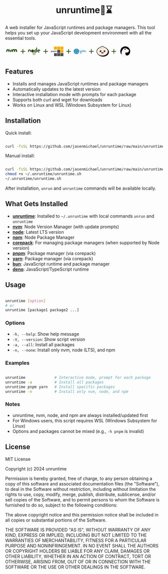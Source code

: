 <h1 style="display: flex; justify-content: center; align-items: center">
 unruntime🏃⌛
</h1>

<p style="display: flex; justify-content: center; align-items: center; text: center">
A web installer for JavaScript runtimes and package managers. This tool helps you set up your JavaScript development environment with all the essential tools.
<p>

<div class="runtime-tools">
<svg xmlns="http://www.w3.org/2000/svg" width="40" height="40" viewBox="0 0 23 28"><path fill="#244a0d" d="m7.178 7.98l-.199.004a.045.045 0 0 0-.037.068l.104.172a.05.05 0 0 0 .04.022l.198-.005a.045.045 0 0 0 .037-.068l-.104-.171a.05.05 0 0 0-.039-.022m-1.218.084l-.162.004a.045.045 0 0 0-.038.068l.085.14a.05.05 0 0 0 .04.023l.162-.004a.045.045 0 0 0 .038-.068L6 8.087a.05.05 0 0 0-.04-.022m.711.396l-.28.006a.045.045 0 0 0-.038.068l.17.283a.05.05 0 0 0 .04.022l.281-.006a.045.045 0 0 0 .038-.069l-.171-.282a.05.05 0 0 0-.04-.022m.843.249l-.352.007a.045.045 0 0 0-.038.069l.185.305a.05.05 0 0 0 .04.022l.352-.008a.045.045 0 0 0 .038-.068l-.185-.305a.05.05 0 0 0-.04-.022m8.73.125a.45.45 0 0 0-.231.067q-1.342.773-2.687 1.541l.106-.179c.07-.157.027-.224-.145-.224l-1.807-.001a.19.19 0 0 0-.19.109q-.304.535-.615 1.067c-.271.468-.842 1.412-.903 1.513l-1.034 1.885v-.003v.003c.08.127.169.263.257.398l.041.065h.002c.13.199.26.397.378.583c-.13-.21.114.148.192.23c.162.173.3.175.46.003a2 2 0 0 0 .174-.22c.251-.35.47-.72.687-1.09c.454-.77.896-1.546 1.344-2.318q.301-.518.605-1.035l.032-.058l.006 4.23c0 .25.118.318.333.195c.543-.309 1.084-.623 1.63-.929a.44.44 0 0 0 .244-.425c-.007-.655.002-1.308-.006-1.963c-.002-.224.083-.376.282-.48c.202-.104.399-.22.593-.34a.43.43 0 0 1 .493-.002c.194.12.39.236.593.34c.207.106.29.265.287.495c-.007.642.004 1.285-.006 1.927a.47.47 0 0 0 .27.464c.522.29 1.037.59 1.554.885c.283.162.382.105.383-.218q.007-1.585.004-3.172c0-.16.062-.266.194-.342q.343-.195.684-.393a.41.41 0 0 1 .447.006c.2.12.4.24.608.348s.29.265.287.495c-.006.642.004 1.285-.006 1.927c-.003.22.082.36.271.465c.526.292 1.047.594 1.57.892c.261.149.365.09.366-.209v-2.19h.007c0-.73-.003-1.46.002-2.19a.47.47 0 0 0-.26-.456a313 313 0 0 1-2.797-1.605a.5.5 0 0 0-.557.002c-.599.353-1.205.692-1.806 1.043c-.093.054-.159.054-.252 0c-.616-.359-1.237-.71-1.854-1.066a.46.46 0 0 0-.23-.07M3.33 8.837q-.119 0-.246.075a334 334 0 0 1-2.811 1.614a.49.49 0 0 0-.274.483c.008.718.003 1.436.003 2.154h.005v2.208c0 .292.113.354.37.207c.522-.299 1.041-.602 1.568-.893a.47.47 0 0 0 .27-.465c-.009-.654-.001-1.308-.004-1.962c-.001-.192.064-.336.24-.431q.336-.187.668-.384a.4.4 0 0 1 .43.001c.207.121.411.247.624.356c.21.107.286.268.284.497c-.007.648.002 1.296-.005 1.944c-.002.206.08.337.257.436c.53.296 1.056.601 1.584.902c.255.146.364.083.365-.214l.008-4.014l2.072 3.258l.747-2.364l.121.205l-.3-.516l-.08-.138l-.183-.314a.05.05 0 0 0-.045-.022l-.726.098l-.062-.113l-.234-.401a.05.05 0 0 0-.04-.023l-.258.004a.045.045 0 0 0-.038.067l.032.054l-.554.004l-.13-.226a.05.05 0 0 0-.04-.022l-.286.002a.47.47 0 0 0-.26-.372A358 358 0 0 1 3.577 8.91a.5.5 0 0 0-.246-.072m2.836.023l-.237.005a.045.045 0 0 0-.037.069l.144.237a.05.05 0 0 0 .04.022l.236-.005a.045.045 0 0 0 .038-.068l-.144-.238a.05.05 0 0 0-.04-.022m.55.414l-.25.006a.045.045 0 0 0-.037.068l.13.216a.05.05 0 0 0 .04.021l.25-.005a.045.045 0 0 0 .037-.068l-.13-.216a.05.05 0 0 0-.04-.022m.755.04l-.366.007a.045.045 0 0 0-.037.069l.19.315a.05.05 0 0 0 .04.022l.224-.004l.177.29a.05.05 0 0 0 .04.022l.519-.01a.045.045 0 0 0 .037-.069l-.316-.522a.05.05 0 0 0-.04-.022l-.377.008l-.052-.085a.05.05 0 0 0-.04-.021m-1.361.08l-.2.003a.045.045 0 0 0-.037.069l.104.171a.05.05 0 0 0 .04.022l.198-.004a.045.045 0 0 0 .038-.068l-.104-.172a.05.05 0 0 0-.04-.022m.602.46l-.288.005a.045.045 0 0 0-.038.069l.176.29a.05.05 0 0 0 .04.021l.077-.001l.15.247a.05.05 0 0 0 .04.022l.472-.01a.045.045 0 0 0 .037-.068l-.288-.475a.05.05 0 0 0-.039-.021l-.261.005l-.038-.063a.05.05 0 0 0-.04-.022m1.925.643l-.644.014a.045.045 0 0 0-.038.069l.128.21a.05.05 0 0 0 .04.022l.17-.003l.106.173a.05.05 0 0 0 .04.022l.447-.01a.045.045 0 0 0 .037-.068l-.246-.407a.05.05 0 0 0-.04-.022"/></svg>  <svg xmlns="http://www.w3.org/2000/svg" width="25" height="40" viewBox="0 0 24 24"><path fill="#244a0d" d="M19 12.998h-6v6h-2v-6H5v-2h6v-6h2v6h6z"/></svg>  <svg xmlns="http://www.w3.org/2000/svg" width="40" height="40" viewBox="0 0 32 32"><path fill="#244a0d" d="M21.3 6a.3.3 0 0 0-.3.3v5.497l-1.246-.727a.5.5 0 0 0-.508 0l-2.994 1.746a.5.5 0 0 0-.252.436v3.496c0 .18.096.346.252.436l2.994 1.746a.5.5 0 0 0 .508 0l2.994-1.746a.5.5 0 0 0 .252-.436V7.23a.5.5 0 0 0-.248-.431l-1.303-.758A.3.3 0 0 0 21.301 6zm-9.8 5.002a.5.5 0 0 0-.254.068l-2.994 1.746a.5.5 0 0 0-.252.436v3.496c0 .18.096.346.252.436l2.994 1.746c.157.09.35.09.508 0l2.994-1.746a.5.5 0 0 0 .252-.436v-3.496a.5.5 0 0 0-.252-.436l-2.994-1.746a.5.5 0 0 0-.254-.068m16 0a.5.5 0 0 0-.254.068l-2.994 1.746a.5.5 0 0 0-.252.436v3.496c0 .18.096.346.252.436l2.904 1.755a.5.5 0 0 0 .51.004l1.428-.83a.224.224 0 0 0 0-.386L26 15.904V14.11l1.5-.873l1.5.873v1.25c0 .167.14.193.234.137l1.518-.883a.5.5 0 0 0 .248-.431v-.93a.5.5 0 0 0-.252-.436l-2.994-1.746a.5.5 0 0 0-.254-.068zm-24 .002a.5.5 0 0 0-.254.068L.252 12.816a.51.51 0 0 0-.252.438v4.463c0 .218.236.353.424.244l1.328-.773A.5.5 0 0 0 2 16.756v-2.643l1.5-.875l1.5.875v2.643a.5.5 0 0 0 .248.431l1.328.774A.282.282 0 0 0 7 17.717v-4.463a.51.51 0 0 0-.252-.438l-2.994-1.744a.5.5 0 0 0-.254-.068m16 2.232l1.5.875v1.778l-1.5.875l-1.5-.875V14.11l1.5-.875zm8 .768l-.857.5v.998L27.5 16l.857-.498v-.998zm-12.094 3.994a.6.6 0 0 0-.297.076L12.297 19.7a.59.59 0 0 0-.297.512v3.246c0 .209.117.406.297.512l.74.422c.355.175.486.175.647.175c.53 0 .832-.317.832-.877v-3.207a.08.08 0 0 0-.082-.084h-.356a.084.084 0 0 0-.084.084v3.207c0 .243-.257.493-.676.284l-.77-.444a.09.09 0 0 1-.042-.074V20.21c0-.029.014-.063.043-.078l2.812-1.621a.09.09 0 0 1 .088 0l2.815 1.62c.029.016.043.045.043.079v3.246a.1.1 0 0 1-.043.078l-2.815 1.627a.09.09 0 0 1-.088 0l-.718-.428c-.02-.01-.05-.015-.069-.005a1.7 1.7 0 0 1-.424.195c-.049.015-.115.045.026.123l.933.555a.64.64 0 0 0 .297.078a.55.55 0 0 0 .293-.082l2.813-1.627a.59.59 0 0 0 .297-.512v-3.246a.6.6 0 0 0-.297-.512l-2.813-1.625a.6.6 0 0 0-.293-.076zm4.387 1.498a.54.54 0 1 0 .002 1.08a.54.54 0 0 0-.002-1.08m-.006.086c.254 0 .46.2.46.453a.467.467 0 0 1-.46.46a.456.456 0 0 1-.451-.46a.45.45 0 0 1 .451-.453m-.197.147v.607h.115v-.242h.108c.044 0 .054.018.064.052c0 .005.018.163.023.192h.125a.7.7 0 0 1-.029-.162c-.014-.078-.018-.132-.101-.137c.044-.015.117-.038.117-.15c0-.161-.14-.16-.213-.16h-.21zm.115.097h.098c.03 0 .088 0 .088.082c0 .034-.015.09-.094.088h-.092zm-3.545.496c-.803 0-1.28.343-1.28.907c0 .618.478.783 1.247.86c.92.093.992.225.992.405c0 .316-.254.447-.848.447c-.745 0-.908-.184-.962-.554c-.005-.04-.04-.069-.084-.069h-.366a.08.08 0 0 0-.082.084c0 .472.258 1.037 1.489 1.037c.903 0 1.414-.35 1.414-.964c0-.608-.41-.77-1.276-.887c-.876-.117-.963-.176-.963-.381c0-.17.072-.393.72-.393c.578 0 .794.127.882.516q.016.061.076.063h.365q.037-.002.059-.024q.024-.027.02-.062c-.058-.672-.502-.985-1.403-.985"/></svg>  <svg xmlns="http://www.w3.org/2000/svg" width="25" height="40" viewBox="0 0 24 24"><path fill="#244a0d" d="M19 12.998h-6v6h-2v-6H5v-2h6v-6h2v6h6z"/></svg>  <svg xmlns="http://www.w3.org/2000/svg" width="40" height="40" viewBox="0 0 128 128"><path fill="#f9ad00" d="M32.287 14.902v30.685h29.908V14.902Zm32.899 0v30.685h29.909V14.902Zm32.905 0v30.685H128V14.902Zm0 33.754v30.688H128V48.656z"/><path fill="#4e4e4e" d="M65.186 48.656v30.688h29.909V48.656zm-60.023 9.37q-1.32 0-2.386.278q-1.065.279-1.782.74a3 3 0 0 0-.74.72Q0 60.156 0 60.781v11.114q0 .578.138.925q.139.37.417.58q.278.207.672.277q.416.07.925.07q.533 0 1.042-.093a5 5 0 0 0 .742-.14v-3.841a5.5 5.5 0 0 0 1.852.3q1.32 0 2.384-.37a4.9 4.9 0 0 0 1.852-1.112q.765-.764 1.182-1.874q.416-1.112.415-2.594q.001-1.551-.485-2.662a5.1 5.1 0 0 0-1.344-1.877q-.856-.74-2.06-1.087a8.5 8.5 0 0 0-2.569-.37Zm14.006 0q-1.459 0-2.664.348q-1.18.347-1.967.903a3 3 0 0 0-.74.717q-.255.394-.255 1.02v6.945q0 .578.138.95q.162.345.44.554t.672.278q.417.07.927.07a7 7 0 0 0 1.017-.07q.51-.069.742-.138v-8.035q.325-.231.763-.347a3.8 3.8 0 0 1 .927-.115q.694 0 1.087.347q.417.325.418 1.042v5.464q0 .579.14.95q.16.345.44.554q.276.21.67.278q.416.07.926.07a7 7 0 0 0 1.018-.07q.51-.069.742-.138v-7.247q0-2.038-1.412-3.172q-1.413-1.157-4.029-1.157zm13.036 0q-1.321 0-2.387.278q-1.064.279-1.782.74a3 3 0 0 0-.74.72q-.255.392-.255 1.017v11.114q0 .578.138.925q.14.37.417.58q.278.207.672.277q.417.07.925.07q.533 0 1.042-.093a5 5 0 0 0 .742-.14v-3.841a5.5 5.5 0 0 0 1.852.3q1.32 0 2.385-.37a4.9 4.9 0 0 0 1.852-1.112a5.2 5.2 0 0 0 1.18-1.874q.416-1.112.417-2.594q0-1.551-.485-2.662q-.488-1.136-1.345-1.877q-.855-.74-2.06-1.087a8.5 8.5 0 0 0-2.568-.37zm13.773 0q-1.273 0-2.454.348q-1.158.347-1.945.903a3.2 3.2 0 0 0-.74.694q-.255.37-.254.995v6.993q0 .578.137.95q.162.345.44.554t.672.278q.418.07.927.07q.532 0 1.018-.07q.51-.069.742-.138v-8.127q.208-.117.507-.232q.302-.139.72-.138q.602 0 1.017.325q.44.3.44.995v5.533q0 .578.14.95q.161.345.44.554q.278.21.672.278q.416.07.925.07t.995-.07a7 7 0 0 0 .764-.138v-7.85a.8.8 0 0 0-.022-.185q.184-.161.555-.3q.37-.162.694-.162q.672 0 1.065.325q.394.3.395.995v5.533q0 .578.137.95q.162.345.44.554t.672.278q.418.07.927.07q.532 0 1.018-.07q.51-.069.742-.138V62.31q0-1.18-.395-1.991q-.393-.834-1.065-1.32a4.2 4.2 0 0 0-1.504-.742a6.4 6.4 0 0 0-1.714-.23q-1.227 0-2.107.3a7 7 0 0 0-1.55.765a4.4 4.4 0 0 0-1.6-.788a6.3 6.3 0 0 0-1.851-.277zm-40.677 3.08q1.11 0 1.69.717q.601.718.602 2.2q0 2.847-2.385 2.848q-.37 0-.694-.092a3.5 3.5 0 0 1-.603-.232v-5.094q.255-.139.603-.232q.347-.115.787-.115m27.041 0q1.111 0 1.69.717q.602.718.602 2.2q0 2.847-2.384 2.848a2.5 2.5 0 0 1-.695-.092a3.5 3.5 0 0 1-.602-.232v-5.094q.255-.139.602-.232q.348-.115.787-.115m-.055 21.307v30.685h29.908V82.413Zm32.899 0v30.685h29.909V82.413Zm32.905 0v30.685H128V82.413Z"/></svg>  <svg xmlns="http://www.w3.org/2000/svg" width="25" height="40" viewBox="0 0 24 24"><path fill="#244a0d" d="M19 12.998h-6v6h-2v-6H5v-2h6v-6h2v6h6z"/></svg>  <svg xmlns="http://www.w3.org/2000/svg" width="40" height="40" viewBox="0 0 128 128"><path fill="#2c8ebb" d="M28.282 35.72A28.28 28.28 0 1 0 56.56 64a28.28 28.28 0 0 0-28.277-28.28Zm2.08 9.688a2.2 2.2 0 0 1 .979.357c.294.2.679.44 1.779 2.723a2.1 2.1 0 0 1 1.3 0a1.74 1.74 0 0 1 1.048.879c1.12 2.158 1.277 6.012.785 8.494a15.4 15.4 0 0 1-2.66 6.076a11.7 11.7 0 0 1 2.66 4.252a11.6 11.6 0 0 1 .65 4.744a13 13 0 0 0 1.424-.776a11.9 11.9 0 0 1 6.012-2.199a3.016 3.016 0 0 1 3.142 2.598a2.9 2.9 0 0 1-2.191 3.226a11.3 11.3 0 0 0-4.293 1.99a30.6 30.6 0 0 1-7.1 3.278a4 4 0 0 1-1.656.806a72 72 0 0 1-8.17.745h-.103a4.46 4.46 0 0 1-3.414-1.163a5.7 5.7 0 0 1-4.996-.314a2.54 2.54 0 0 1-1.354-1.78a2.7 2.7 0 0 1 0-.945a3 3 0 0 1-.355-.459a7.48 7.48 0 0 1-1.047-4.587a7.18 7.18 0 0 1 2.096-4.033a13 13 0 0 1 .888-5.32a12.2 12.2 0 0 1 3.143-4.096a6.1 6.1 0 0 1-.776-5.237c.534-1.425.976-2.21 1.94-2.544a3.1 3.1 0 0 0 1.14-.608a8.05 8.05 0 0 1 5.414-2.597c.084-.22.19-.44.295-.67a4.82 4.82 0 0 1 2.387-2.713a2.2 2.2 0 0 1 1.033-.127m-.054 1.683c-1.236-.216-2.487 3.576-2.487 3.576a6.38 6.38 0 0 0-5.341 2.094a4.4 4.4 0 0 1-1.76 1.047c-.188.063-.42.052-.985 1.582c-.87 2.335 1.477 4.934 1.477 4.934a12.64 12.64 0 0 0-3.832 4.43a11.3 11.3 0 0 0-.797 5.331s-1.99 1.727-2.096 3.508a5.87 5.87 0 0 0 .81 3.572a.88.88 0 0 0 1.202.418s-1.32 1.54-.084 2.2s3.027.931 4.033-.085c.733-.733.87-2.354 1.14-3.025c.064-.157.283.26.493.47a4.6 4.6 0 0 0 .62.462a1.906 1.906 0 0 0-1.05 2.513c.241.576 1.1.954 2.514.944a75 75 0 0 0 7.805-.704a1.98 1.98 0 0 0 1.193-.67a28.8 28.8 0 0 0 7.06-3.195a12.7 12.7 0 0 1 4.795-2.209a1.37 1.37 0 0 0-.658-2.66h-.002a10.3 10.3 0 0 0-5.174 1.947c-2.744 1.697-4.105 1.582-4.105 1.582v-.074c-.19-.303.87-3.047-.315-6.283c-1.288-3.572-3.33-4.43-3.142-4.703a17 17 0 0 0 3.142-6.545c.42-2.095.306-5.604-.626-7.427c-.178-.335-1.729.566-1.729.566a22 22 0 0 0-1.853-3.498a.7.7 0 0 0-.248-.098m66.053 3.932a2.095 2.095 0 0 0-2.22 2.094a3.27 3.27 0 0 0 1.906 2.85a41.3 41.3 0 0 1-.735 7.677a1.4 1.4 0 0 0-.043.414c-.41 1.948-1.216 4.601-2.93 4.601v.012c-1.047 0-1.51-1.049-1.51-2.096v-7.331a2.095 2.095 0 0 0-2.397-1.96c-.618 0-1.153.315-1.153.754a9.6 9.6 0 0 1 .178 1.426v6.85c-.492 1.246-1.287 2.314-2.492 2.314c-1.56 0-2.533-1.33-2.533-3.644c0-6.4 3.958-9.29 7.33-9.29c.44 0 .89.083 1.289.083s.576-.262.576-1.047a1.843 1.843 0 0 0-2.096-1.865c-5.426 0-10.578 4.536-10.578 11.96q.002.421.033.827a17.6 17.6 0 0 1-3.29 5.28V55.329a2.095 2.095 0 0 0-2.378-1.948c-.618 0-1.152.314-1.152.754a9.6 9.6 0 0 1 .106 1.424v7.154c-.534 3.142-1.866 6-3.647 6c-1.288 0-2.094-1.288-2.094-3.687a32.2 32.2 0 0 1 1.29-8.975c.178-.67 1.466-2.441-.713-2.441c-2.356 0-2.096.89-2.358 1.644a43.4 43.4 0 0 0-1.486 10.004c0 3.865 1.623 6.398 4.598 6.398c1.906 0 3.288-1.287 4.357-3.068v5.645c-2.933 2.575-5.51 4.85-5.51 9.331c0 2.85 1.782 5.112 4.264 5.112c2.263 0 4.619-1.644 4.619-6.283V74.67a19.3 19.3 0 0 0 4.549-5.295c.887 1.34 2.262 2.164 4.101 2.164a4.94 4.94 0 0 0 3.822-1.822a3.93 3.93 0 0 0 3.426 1.822c3.58 0 5.369-3.508 6.201-6.363q.066-.127.115-.287a35.6 35.6 0 0 0 1.162-8.223h3.864a28.8 28.8 0 0 0-2.22 9.824c0 3.906 2.493 5.07 4.577 5.07v.042c1.7 0 2.988-.794 3.965-1.932a1.864 1.864 0 0 0 2.09 1.932c1.288 0 1.246-1.048 1.246-1.907v-6.494c.314-3.508 3.07-7.331 4.357-7.331c.849 0 .932 1.152.932 2.535v9.029c0 2.263 1.383 4.19 3.74 4.19c3.823 0 5.706-4.001 6.47-6.934a1.2 1.2 0 0 0 0-.315a1.96 1.96 0 0 0-1.558-1.822c-.44 0-.891.398-1.049 1.33c-.398 1.958-1.309 4.797-3.09 4.797c-1.15 0-1.15-1.644-1.15-2.094V57.42c0-2.094-.714-4.492-3.688-4.492c-2.179 0-3.78 1.905-4.974 4.399v-2a2.095 2.095 0 0 0-2.4-1.96c-.618 0-1.15.315-1.15.755a9.6 9.6 0 0 1 .177 1.425v7.715a2.7 2.7 0 0 0-.168.6c-.398 1.958-1.152 4.796-3.205 4.796c-1.205 0-1.78-1.151-1.78-2.398c0-4.44 2-9.689 2-10.222c.179-1.047-1.603-2.493-2.095-2.493h-2.314a17 17 0 0 1-2.356-.177a2.82 2.82 0 0 0-2.828-2.346Zm-24.09 26.591v4.756c0 .848.179 3.51-1.245 3.51l.04-.022c-.712 0-1.152-1.047-1.152-2.44a7.76 7.76 0 0 1 2.358-5.804z"/></svg>  <svg xmlns="http://www.w3.org/2000/svg" width="25" height="40" viewBox="0 0 24 24"><path fill="#244a0d" d="M19 12.998h-6v6h-2v-6H5v-2h6v-6h2v6h6z"/></svg>  <svg xmlns="http://www.w3.org/2000/svg" width="40" height="40" viewBox="0 0 128 128"><path d="M113.744 41.999a19 19 0 0 0-.8-.772c-.272-.246-.528-.524-.8-.771s-.528-.525-.8-.771c-.272-.247-.528-.525-.8-.772s-.528-.524-.8-.771s-.528-.525-.8-.772s-.528-.524-.8-.771c7.936 7.52 12.483 17.752 12.656 28.481c0 25.565-26.912 46.363-60 46.363c-18.528 0-35.104-6.526-46.128-16.756l.8.772l.8.771l.8.772l.8.771l.8.772l.8.771l.8.771c11.008 10.662 27.952 17.527 46.928 17.527c33.088 0 60-20.797 60-46.285c0-10.893-4.864-21.215-13.456-29.33"/><path fill="#fbf0df" d="M116.8 65.08c0 23.467-25.072 42.49-56 42.49s-56-19.023-56-42.49c0-14.55 9.6-27.401 24.352-35.023S53.088 14.628 60.8 14.628S75.104 21 92.448 30.058C107.2 37.677 116.8 50.53 116.8 65.08"/><path fill="#f6dece" d="M116.8 65.08a32.3 32.3 0 0 0-1.28-8.918c-4.368 51.377-69.36 53.846-94.912 38.48c11.486 8.584 25.66 13.144 40.192 12.928c30.88 0 56-19.054 56-42.49"/><path fill="#fffefc" d="M39.248 27.234c7.152-4.135 16.656-11.896 26-11.911a15.4 15.4 0 0 0-4.448-.695c-3.872 0-8 1.93-13.2 4.83c-1.808 1.018-3.68 2.144-5.664 3.317c-3.728 2.222-8 4.736-12.8 7.251C13.904 37.972 4.8 51.071 4.8 65.08v1.836c9.696-33.033 27.312-35.547 34.448-39.682"/><path fill="#ccbea7" d="M56.192 18.532A24.55 24.55 0 0 1 53.867 29.1a25.4 25.4 0 0 1-6.683 8.671c-.448.386-.096 1.127.48.91c5.392-2.02 12.672-8.068 9.6-20.272c-.128-.695-1.072-.51-1.072.123m3.632 0a24.5 24.5 0 0 1 3.646 10.12c.445 3.587.08 7.224-1.07 10.662c-.192.54.496 1.003.88.556c3.504-4.32 6.56-12.899-2.592-22.156c-.464-.4-1.184.216-.864.756zm4.416-.262a25.7 25.7 0 0 1 7.521 7.925A24.7 24.7 0 0 1 75.2 36.414c-.016.13.02.26.101.365a.543.543 0 0 0 .718.117a.5.5 0 0 0 .221-.313c1.472-5.384.64-14.564-11.472-19.332c-.64-.246-1.056.587-.528.957zM34.704 34.315a27.4 27.4 0 0 0 9.91-5.222a26.3 26.3 0 0 0 6.842-8.663c.288-.556 1.2-.34 1.056.277c-2.768 12.343-12.032 14.92-17.792 14.58c-.608.016-.592-.802-.016-.972"/><path d="M60.8 111.443c-33.088 0-60-20.798-60-46.363c0-15.429 9.888-29.823 26.448-38.448c4.8-2.469 8.912-4.953 12.576-7.128c2.016-1.203 3.92-2.33 5.76-3.379C51.2 12.916 56 10.771 60.8 10.771s8.992 1.852 14.24 4.845c1.6.88 3.2 1.836 4.912 2.885c3.984 2.376 8.48 5.06 14.4 8.131c16.56 8.625 26.448 23.004 26.448 38.448c0 25.565-26.912 46.363-60 46.363m0-96.814c-3.872 0-8 1.928-13.2 4.829c-1.808 1.018-3.68 2.144-5.664 3.317c-3.728 2.222-8 4.736-12.8 7.251C13.904 37.972 4.8 51.071 4.8 65.08c0 23.436 25.12 42.506 56 42.506s56-19.07 56-42.506c0-14.01-9.104-27.108-24.352-35.023c-6.048-3.086-10.768-5.986-14.592-8.27c-1.744-1.033-3.344-1.99-4.8-2.838c-4.848-2.778-8.384-4.32-12.256-4.32"/><path fill="#b71422" d="M72.08 76.343c-.719 2.839-2.355 5.383-4.672 7.267a11.07 11.07 0 0 1-6.4 2.9a11.13 11.13 0 0 1-6.608-2.9c-2.293-1.892-3.906-4.436-4.608-7.267a1.1 1.1 0 0 1 .05-.5a1.1 1.1 0 0 1 .272-.428a1.19 1.19 0 0 1 .958-.322h19.744a1.19 1.19 0 0 1 .947.33a1.07 1.07 0 0 1 .317.92"/><path fill="#ff6164" d="M54.4 83.733a11.24 11.24 0 0 0 6.592 2.932a11.24 11.24 0 0 0 6.576-2.932a17 17 0 0 0 1.6-1.65a10.9 10.9 0 0 0-3.538-2.564a11.3 11.3 0 0 0-4.302-1a10.1 10.1 0 0 0-4.549 1.192a9.7 9.7 0 0 0-3.451 3.097c.368.323.688.632 1.072.925"/><path d="M54.656 82.514a8.5 8.5 0 0 1 2.97-2.347a8.8 8.8 0 0 1 3.734-.862a9.78 9.78 0 0 1 6.4 2.608c.368-.386.72-.787 1.056-1.188c-2.035-1.87-4.726-2.933-7.536-2.978a10.5 10.5 0 0 0-4.335.975a10.1 10.1 0 0 0-3.489 2.666q.568.595 1.2 1.126"/><path d="M60.944 87.436a12.08 12.08 0 0 1-7.12-3.086c-2.477-2.02-4.22-4.75-4.976-7.791c-.054-.27-.045-.55.027-.817a1.8 1.8 0 0 1 .389-.726a2.25 2.25 0 0 1 .81-.595a2.3 2.3 0 0 1 .998-.192h19.744c.343-.007.683.06.996.196a2.3 2.3 0 0 1 .812.591c.182.212.313.46.382.728c.07.267.076.545.018.815c-.756 3.042-2.5 5.771-4.976 7.791a12.08 12.08 0 0 1-7.104 3.086m-9.872-11.417c-.256 0-.32.108-.336.139c.676 2.638 2.206 4.999 4.368 6.742a10.12 10.12 0 0 0 5.84 2.7a10.2 10.2 0 0 0 5.84-2.67c2.155-1.745 3.679-4.106 4.352-6.741a.33.33 0 0 0-.14-.113a.35.35 0 0 0-.18-.026z"/><path fill="#febbd0" d="M85.152 77.3c5.17 0 9.36-2.377 9.36-5.308s-4.19-5.307-9.36-5.307s-9.36 2.376-9.36 5.307s4.19 5.307 9.36 5.307zm-48.432 0c5.17 0 9.36-2.377 9.36-5.308s-4.19-5.307-9.36-5.307s-9.36 2.376-9.36 5.307s4.19 5.307 9.36 5.307z"/><path d="M41.12 69.863a9.05 9.05 0 0 0 4.902-1.425a8.6 8.6 0 0 0 3.254-3.812a8.2 8.2 0 0 0 .508-4.913a8.4 8.4 0 0 0-2.408-4.357a8.9 8.9 0 0 0-4.514-2.33a9.1 9.1 0 0 0-5.096.48a8.76 8.76 0 0 0-3.96 3.131a8.3 8.3 0 0 0-1.486 4.725c0 2.252.927 4.412 2.577 6.005c1.65 1.594 3.888 2.492 6.223 2.496m39.632 0a9.05 9.05 0 0 0 4.915-1.403a8.6 8.6 0 0 0 3.275-3.802a8.2 8.2 0 0 0 .528-4.917a8.4 8.4 0 0 0-2.398-4.368a8.9 8.9 0 0 0-4.512-2.344a9.1 9.1 0 0 0-5.103.473a8.76 8.76 0 0 0-3.967 3.13a8.3 8.3 0 0 0-1.49 4.73c-.004 2.245.914 4.4 2.555 5.994c1.64 1.593 3.869 2.495 6.197 2.507"/><path fill="#fff" d="M38.4 61.902a3.4 3.4 0 0 0 1.844-.531c.547-.35.974-.847 1.227-1.43a3.1 3.1 0 0 0 .195-1.847a3.16 3.16 0 0 0-.902-1.639a3.35 3.35 0 0 0-1.696-.878a3.43 3.43 0 0 0-1.916.179a3.3 3.3 0 0 0-1.489 1.176a3.1 3.1 0 0 0-.559 1.776c0 .844.347 1.654.964 2.253a3.37 3.37 0 0 0 2.332.94zm39.632 0a3.4 3.4 0 0 0 1.844-.531c.547-.35.974-.847 1.227-1.43a3.1 3.1 0 0 0 .195-1.847a3.16 3.16 0 0 0-.902-1.639a3.35 3.35 0 0 0-1.696-.878a3.43 3.43 0 0 0-1.916.179a3.3 3.3 0 0 0-1.489 1.176a3.1 3.1 0 0 0-.559 1.776c0 .84.342 1.644.953 2.242c.61.598 1.44.94 2.311.952z"/></svg>  <svg xmlns="http://www.w3.org/2000/svg" width="25" height="40" viewBox="0 0 24 24"><path fill="#244a0d" d="M19 12.998h-6v6h-2v-6H5v-2h6v-6h2v6h6z"/></svg>  <svg xmlns="http://www.w3.org/2000/svg" width="40" height="40" viewBox="0 0 32 32"><path fill-rule="evenodd" d="M4.45 21.34A12.5 12.5 0 0 1 3.27 16a12 12 0 0 1 .09-1.46a11 11 0 0 1 .24-1.42a12.75 12.75 0 0 1 9.73-9.57A13 13 0 0 1 16 3.27h1a12.73 12.73 0 0 1 11.57 10.5a13 13 0 0 1 .16 2.23v1a12.6 12.6 0 0 1-3.3 7.61a6.62 6.62 0 0 1-4.7 2.06a4.68 4.68 0 0 1-2.88-1.09a4.58 4.58 0 0 1-1.63-3.09a5.5 5.5 0 0 1 .14-1.61a3.4 3.4 0 0 1 .8-1.53a5 5 0 0 1-1.3-.88a.15.15 0 0 1 0-.19a.16.16 0 0 1 .18-.06a10 10 0 0 0 1.46.37a20 20 0 0 0 2.45.31c2.13.1 4.38-.9 5.05-2.81s.43-3.83-2.08-5s-3.66-2.5-5.69-3.32a5 5 0 0 0-4.3.62c-4.08 2.25-7.72 9.35-6 15.94a.21.21 0 0 1-.1.23a.2.2 0 0 1-.23 0a13 13 0 0 1-1.33-1.73a13 13 0 0 1-.82-1.49"/><path fill="#f5f5f5" fill-rule="evenodd" d="M16.65 2A14 14 0 1 1 2 15.35A14 14 0 0 1 16.65 2m3.27 16.85a20 20 0 0 1-2.45-.31a8.6 8.6 0 0 1-1.47-.35a.16.16 0 0 0-.18.06a.15.15 0 0 0 0 .19a5 5 0 0 0 1.3.88a3.4 3.4 0 0 0-.8 1.53a5.5 5.5 0 0 0-.14 1.61a4.58 4.58 0 0 0 1.63 3.09a4.68 4.68 0 0 0 2.88 1.09a6.62 6.62 0 0 0 4.72-2.07a12.73 12.73 0 1 0-18.84 0a.21.21 0 0 0 .35-.19c-1.68-6.59 2-13.69 6-15.94a5 5 0 0 1 4.3-.62c2 .82 3.18 2.18 5.69 3.32s2.78 3 2.08 5s-2.91 2.86-5.07 2.73ZM15.54 8.69c-.82.06-1.36 1.08-1.43 1.73s.25 1.73 1.32 1.71c1.25 0 1.64-1.09 1.5-2.13a1.39 1.39 0 0 0-1.39-1.31"/><path fill-rule="evenodd" d="M15.54 8.68A1.4 1.4 0 0 1 16.93 10c.14 1-.24 2.12-1.49 2.14c-1.07 0-1.4-1.06-1.33-1.71s.61-1.68 1.43-1.75"/></svg>
</div>

## Features

- Installs and manages JavaScript runtimes and package managers
- Automatically updates to the latest version
- Interactive installation mode with prompts for each package
- Supports both curl and wget for downloads
- Works on Linux and WSL (Windows Subsystem for Linux)

## Installation

Quick install:
```bash

curl -fsSL https://github.com/jasenmichael/unruntime/raw/main/unruntime.sh | bash
```

Manual install:

```bash

curl -fsSL https://github.com/jasenmichael/unruntime/raw/main/unruntime.sh -o ~/.unruntime/unruntime.sh
chmod +x ~/.unruntime/unruntime.sh
~/.unruntime/unruntime.sh

```

After installation, `unrun` and `unruntime` commands will be available locally.

## What Gets Installed

- **[unruntime](https://gist.github.com/jasenmichael/f6214915c90b3e142ed165a6b9ac3f2f)**: Installed to `~/.unruntime` with local commands `unrun` and `unruntime`
- **[nvm](https://github.com/nvm-sh/nvm)**: Node Version Manager (with update prompts)
- **[node](https://nodejs.org)**: Latest LTS version
- **[npm](https://docs.npmjs.com/cli)**: Node Package Manager
- **[corepack](https://github.com/nodejs/corepack)**: For managing package managers (when supported by Node version)
- **[pnpm](https://pnpm.io)**: Package manager (via corepack)
- **[yarn](https://yarnpkg.com)**: Package manager (via corepack)
- **[bun](https://bun.sh)**: JavaScript runtime and package manager
- **[deno](https://deno.com/)**: JavaScript/TypeScript runtime

## Usage

```bash

unruntime [option]
# or
unruntime [package1 package2 ...]

```

### Options

- `-h, --help`: Show help message
- `-V, --version`: Show script version
- `-a, --all`: Install all packages
- `-n, --none`: Install only nvm, node (LTS), and npm

### Examples

```bash

unruntime             # Interactive mode, prompt for each package
unruntime -a          # Install all packages
unruntime pnpm yarn   # Install specific packages
unruntime -n          # Install only nvm, node, and npm

```

### Notes

- unruntime, nvm, node, and npm are always installed/updated first
- For Windows users, this script requires WSL (Windows Subsystem for Linux)
- Options and packages cannot be mixed (e.g., `-h pnpm` is invalid)

## License

MIT License

Copyright (c) 2024 unruntime

Permission is hereby granted, free of charge, to any person obtaining a copy
of this software and associated documentation files (the "Software"), to deal
in the Software without restriction, including without limitation the rights
to use, copy, modify, merge, publish, distribute, sublicense, and/or sell
copies of the Software, and to permit persons to whom the Software is
furnished to do so, subject to the following conditions:

The above copyright notice and this permission notice shall be included in all
copies or substantial portions of the Software.

THE SOFTWARE IS PROVIDED "AS IS", WITHOUT WARRANTY OF ANY KIND, EXPRESS OR
IMPLIED, INCLUDING BUT NOT LIMITED TO THE WARRANTIES OF MERCHANTABILITY,
FITNESS FOR A PARTICULAR PURPOSE AND NONINFRINGEMENT. IN NO EVENT SHALL THE
AUTHORS OR COPYRIGHT HOLDERS BE LIABLE FOR ANY CLAIM, DAMAGES OR OTHER
LIABILITY, WHETHER IN AN ACTION OF CONTRACT, TORT OR OTHERWISE, ARISING FROM,
OUT OF OR IN CONNECTION WITH THE SOFTWARE OR THE USE OR OTHER DEALINGS IN THE
SOFTWARE.